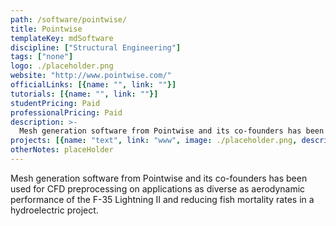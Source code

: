```yaml
---
path: /software/pointwise/
title: Pointwise
templateKey: mdSoftware
discipline: ["Structural Engineering"]
tags: ["none"]
logo: ./placeholder.png
website: "http://www.pointwise.com/"
officialLinks: [{name: "", link: ""}]
tutorials: [{name: "", link: ""}]
studentPricing: Paid
professionalPricing: Paid
description: >-
  Mesh generation software from Pointwise and its co-founders has been used for CFD preprocessing on applications as diverse as aerodynamic performance of the F-35 Lightning II and reducing fish mortality rates in a hydroelectric project.
projects: [{name: "text", link: "www", image: ./placeholder.png, description: "blah blah"}]
otherNotes: placeHolder
---
```


Mesh generation software from Pointwise and its co-founders has been used for CFD preprocessing on applications as diverse as aerodynamic performance of the F-35 Lightning II and reducing fish mortality rates in a hydroelectric project.
